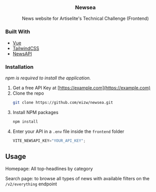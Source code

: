                
<br/>
<div align="center">

<h3 align="center">Newsea</h3>
<p align="center">
News website for Artiselite's Technical Challenge (Frontend)


  


</p>
</div>

 ### Built With

- [Vue](https://vuejs.org)
- [TailwindCSS](https://tailwindcss.com/)
- [NewsAPI](https://newsapi.org/)
 ### Installation

_npm is required to install the application._

1. Get a free API Key at [https://example.com](https://example.com)
2. Clone the repo
   ```sh
   git clone https://github.com/eizw/newsea.git
   ```
3. Install NPM packages
   ```sh
   npm install
   ```
4. Enter your API in a `.env` file inside the `frontend` folder
   ```js
   VITE_NEWSAPI_KEY="YOUR_API_KEY";
   ```
 ## Usage

Homepage: All top-headlines by category

Search page: to browse all types of news with available filters on the `/v2/everything` endpoint
